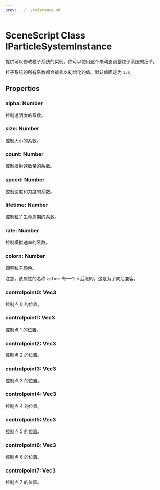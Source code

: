 ```yaml
---
prev: ../../reference.md
---
```


# SceneScript Class IParticleSystemInstance

提供可以修改粒子系统的实例。你可以使用这个来动态调整粒子系统的细节。

粒子系统的所有系数都会被乘以初始化的值。默认值固定为 `1.0`。

## Properties

### alpha: Number

控制透明度的系数。

### size: Number

控制大小的系数。

### count: Number

控制发射速数量的系数。

### speed: Number

控制速度和力度的系数。

### lifetime: Number

控制粒子生命周期的系数。

### rate: Number

控制模拟速率的系数。

### colorn: Number

调整粒子颜色。

注意，该属性的名称 `colorn` 有一个 `n` 后缀的。这是为了向后兼容。

### controlpoint0: Vec3

控制点 0 的位置。

### controlpoint1: Vec3

控制点 1 的位置。

### controlpoint2: Vec3

控制点 2 的位置。

### controlpoint3: Vec3

控制点 3 的位置。

### controlpoint4: Vec3

控制点 4 的位置。

### controlpoint5: Vec3

控制点 5 的位置。

### controlpoint6: Vec3

控制点 6 的位置。

### controlpoint7: Vec3

控制点 7 的位置。